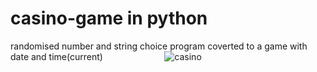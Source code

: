 # casino-game in python
randomised number and string choice program coverted to a game with date and time(current)
 &nbsp;  &nbsp;  &nbsp;  &nbsp;  &nbsp;  &nbsp;  &nbsp;  &nbsp;  &nbsp;  &nbsp;  &nbsp; &nbsp; ![casino](https://user-images.githubusercontent.com/78203118/141853909-632e9e12-5fea-4c7c-985d-902c88527140.PNG)
